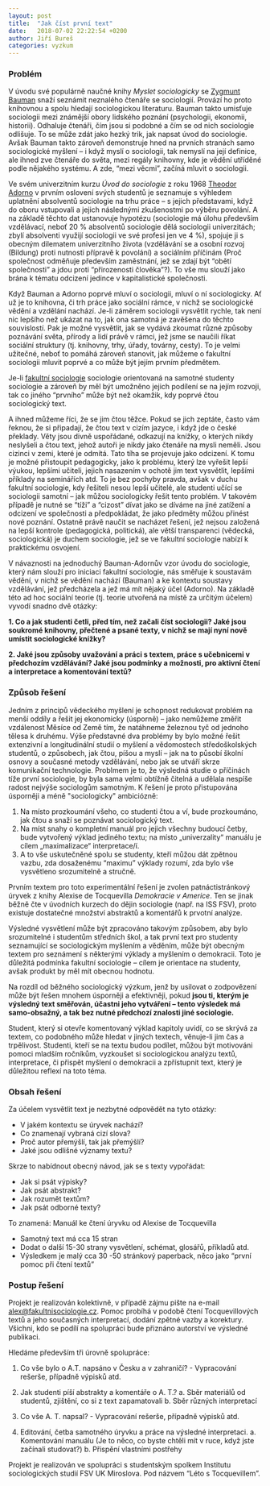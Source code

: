 ```yaml
---
layout: post
title:  "Jak číst první text"
date:   2018-07-02 22:22:54 +0200
author: Jiří Bureš
categories: vyzkum
---
```

### Problém
V úvodu své populárně naučné knihy _Myslet sociologicky_ se [Zygmunt Bauman](https://cs.wikipedia.org/wiki/Zygmunt_Bauman) snaží seznámit neznalého čtenáře se sociologií. Provází ho proto knihovnou a spolu hledají sociologickou literaturu. Bauman takto umisťuje sociologii mezi známější obory lidského poznání (psychologii, ekonomii, historii). Odhaluje čtenáři, čím jsou si podobné a čím se od nich sociologie odlišuje. To se může zdát jako hezký trik, jak napsat úvod do sociologie. Avšak Bauman takto zároveň demonstruje hned na prvních stranách samo sociologické myšlení – i když myslí o sociologii, tak nemyslí na její definice, ale ihned zve čtenáře do světa, mezi regály knihovny, kde je vědění utříděné podle nějakého systému. A zde, “mezi věcmi”, začíná mluvit o sociologii. 

Ve svém univerzitním kurzu _Úvod do sociologie_ z roku 1968 [Theodor Adorno](https://www.youtube.com/watch?v=4YGnPgtWhsw) v prvním oslovení svých studentů je seznamuje s výhledem uplatnění absolventů sociologie na trhu práce – s jejich představami, když do oboru vstupovali a jejich následnými zkušenostmi po výběru povolání. A na základě těchto dat ustanovuje hypotézu (sociologie má úlohu především vzdělávací, neboť 20 % absolventů sociologie dělá sociologii univerzitách; zbylí absolventi využijí sociologii ve své profesi jen ve 4 %), spojuje ji s obecným dilematem univerzitního života (vzdělávání se a osobní rozvoj (Bildung) proti nutnosti přípravě k povolání) a sociálním příčinám (Proč společnost odměňuje především zaměstnání, jež se zdají být “obětí společnosti” a jdou proti “přirozenosti člověka”?). To vše mu slouží jako brána k tématu odcizení jedince v kapitalistické společnosti. 

Když Bauman a Adorno poprvé mluví o sociologii, mluví o ní sociologicky. Ať už je to knihovna, či trh práce jako sociální rámce, v nichž se sociologické vědění a vzdělání nachází. Je-li záměrem sociologii vysvětlit rychle, tak není nic lepšího než ukázat na to, jak ona samotná je zavěšena do těchto souvislostí. Pak je možné vysvětlit, jak se vydává zkoumat různé způsoby poznávání světa, přírody a lidí právě v rámci, jež jsme se naučili říkat sociální struktury (tj. knihovny, trhy, úřady, továrny, cesty). To je velmi užitečné, neboť to pomáhá zároveň stanovit, jak můžeme o fakultní sociologii mluvit poprvé a co může být jejím prvním předmětem.

Je-li [fakultní sociologie](http://fakultnisociologie.cz/program/) sociologie orientovaná na samotné studenty sociologie a zároveň by měl být umožněno jejich podílení se na jejím rozvoji, tak co jiného “prvního” může být než okamžik, kdy poprvé čtou sociologický text.

A ihned můžeme říci, že se jim čtou těžce. Pokud se jich zeptáte, často vám řeknou, že si připadají, že čtou text v cizím jazyce, i když jde o české překlady. Věty jsou divně uspořádané, odkazují na knížky, o kterých nikdy neslyšeli a čtou text, jehož autoři je nikdy jako čtenáře na mysli neměli. Jsou cizinci v zemi, které je odmítá. Tato tíha se projevuje jako odcizení.
K tomu je možné přistoupit pedagogicky, jako k problému, který lze vyřešit lepší výukou, lepšími učiteli, jejich nasazením v ochotě jim text vysvětlit, lepšími příklady na seminářích atd. To je bez pochyby pravda, avšak v duchu fakultní sociologie, kdy řešiteli nesou lepší učitelé, ale studenti učící se sociologii samotní – jak můžou sociologicky řešit tento problém. V takovém případě je nutné se “tíži” a “cizost” dívat jako se díváme na jiné zatížení a odcizení ve společnosti a předpokládat, že jako předměty můžou přinést nové poznání. Ostatně právě naučit se nacházet řešení, jež nejsou založená na lepší kontrole (pedagogická, politická), ale větší transparenci (vědecká, sociologická) je duchem sociologie, jež se ve fakultní sociologie nabízí k praktickému osvojení. 

V návaznosti na jednoduchý Bauman-Adornův vzor úvodu do sociologie, který nám slouží pro iniciaci fakultní sociologie, nás směřuje k soustavám vědění, v nichž se vědění nachází (Bauman) a ke kontextu soustavy vzdělávání, jež předcházela a jež má mít nějaký účel (Adorno). Na základě této ad hoc sociální teorie (tj. teorie utvořená na místě za určitým účelem) vyvodí snadno dvě otázky:

   **1. Co a jak studenti četli, před tím, než začali číst sociologii? Jaké jsou soukromé knihovny, přečtené a psané texty, v nichž se mají nyní nově umístit sociologické knížky?**   
   
   **2. Jaké jsou způsoby uvažování a práci s textem, práce s učebnicemi v předchozím vzdělávání? Jaké jsou podmínky a možnosti, pro aktivní čtení a interpretace a komentování textů?**
  


### Způsob řešení

Jedním z principů vědeckého myšlení je schopnost redukovat problém na menší oddíly a řešit jej ekonomicky (úsporně) – jako nemůžeme změřit vzdálenost Měsíce od Země tím, že natáhneme železnou tyč od jednoho tělesa k druhému. Výše představné dva problémy by bylo možné řešit extenzivní a longitudinální studií o myšlení a vědomostech středoškolských studentů, o způsobech, jak čtou, píšou a myslí – jak na to působí školní osnovy a současné metody vzdělávání, nebo jak se utváří skrze komunikační technologie. Problmem je to, že výsledná studie o příčinách tíže první sociologie, by byla sama velmi obtížně čitelná a udělala nespíše radost nejvýše sociologům samotným. K řešení je proto přistupována úsporněji a méně "sociologicky" ambiciózně:

   1. Na místo prozkoumání všeho, co studenti čtou a ví, bude prozkoumáno, jak čtou a snaží se poznávat sociologický text.
   2. Na míst snahy o kompletní manuál pro jejich všechny budoucí četby, bude vytvořený výklad jediného textu; na místo „univerzality“ manuálu je cílem „maximalizace“ interpretace/í.
   3. A to vše uskutečněné spolu se studenty, kteří můžou dát zpětnou vazbu, zda dosaženému “maximu” výklady rozumí, zda bylo vše vysvětleno srozumitelně a stručně.
    
Prvním textem pro toto experimentální řešení je zvolen patnáctistránkový úryvek z knihy Alexise de Tocquevilla _Demokracie v Americe_. Ten se jinak běžně čte v úvodních kurzech do dějin sociologie (např. na ISS FSV), proto existuje dostatečné množství abstraktů a komentářů k prvotní analýze.  

Výsledné vysvětlení může být zpracováno takovým způsobem, aby bylo srozumitelné i studentům středních škol, a tak první text pro studenty seznamující se sociologickým myšlením a věděním, může být obecným textem pro seznámení s některými výklady a myšlením o demokracii. Toto je důležitá podmínka fakultní sociologie – cílem je orientace na studenty, avšak produkt by měl mít obecnou hodnotu. 

Na rozdíl od běžného sociologický výzkum, jenž by usilovat o zodpovězení může být řešen mnohem úsporněji a efektivněji, pokud
    **jsou ti, kterým je výsledný text směřován, účastni jeho vytváření –
    tento výsledek má samo-obsažný, a tak bez nutné předchozí znalosti jiné sociologie.**
    
Student, který si otevře komentovaný výklad kapitoly uvidí, co se skrývá za textem, co podobného může hledat v jiných textech, věnuje-li jim čas a trpělivost. Studenti, kteří se na textu budou podílet, můžou být motivováni pomoci mladším ročníkům, vyzkoušet si sociologickou analýzu textů, interpretace, či přispět myšlení o demokracii a zpřístupnit text, který je důležitou reflexí na toto téma. 



### Obsah řešení 

Za účelem vysvětlit text je nezbytné odpovědět na tyto otázky:
* V jakém kontextu se úryvek nachází?
* Co znamenají vybraná cizí slova? 
* Proč autor přemýšlí, tak jak přemýšlí? 
* Jaké jsou odlišné významy textu?

Skrze to nabídnout obecný návod, jak se s texty vypořádat: 
* Jak si psát výpisky?
* Jak psát abstrakt? 
* Jak rozumět textům?
* Jak psát odborné texty? 

To znamená: Manuál ke čtení úryvku od Alexise de Tocquevilla 
* Samotný text má cca 15 stran 
* Dodat o další 15-30 strany vysvětlení, schémat, glosářů, příkladů atd. 
* Výsledkem je malý cca 30 -50 stránkový paperback, něco jako “první pomoc při čtení textů”

### Postup řešení

Projekt je realizován kolektivně, v případě zájmu pište na e-mail alex@fakultnisociologie.cz. Pomoc probíhá v podobě čtení Tocquevillových textů a jeho současných interpretací, dodání zpětné vazby a korektury. Všichni, kdo se podílí na spolupráci bude přiznáno autorství ve výsledné publikaci. 

Hledáme především tři úrovně spolupráce:

1.	Co vše bylo o A.T. napsáno v Česku a v zahraničí?  - Vypracování rešerše, případně výpisků atd.

2.	Jak studenti píší abstrakty a komentáře o A. T.? 
a.	Sběr materiálů od studentů, zjištění, co si z text zapamatovali 
b.	Sběr různých interpretací
 
3.	Co vše A. T. napsal? - Vypracování rešerše, případně výpisků atd.

4.	Editování, četba samotného úryvku a práce na výsledné interpretaci.
a.	Komentování manuálu (Je to něco, co byste chtěli mít v ruce, když jste začínali studovat?)
b.	Přispění vlastními postřehy

Projekt je realizován ve spolupráci s studentským spolkem Institutu sociologických studií FSV UK Miroslova. Pod názvem “Léto s Tocquevillem”.
